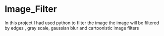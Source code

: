 # Image_Filter
In this project I had used python to filter the image the image will be filtered by edges , gray scale, gaussian blur and cartoonistic image filters
